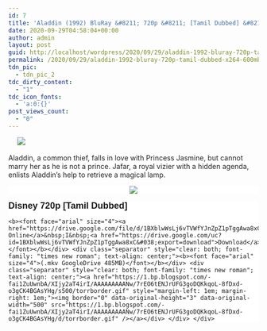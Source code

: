 ```yaml
---
id: 7
title: 'Aladdin (1992) BluRay &#8211; 720p &#8211; [Tamil Dubbed] &#8211; x264 &#8211; 600MB'
date: 2020-09-29T04:58:04+00:00
author: admin
layout: post
guid: http://localhost/wordpress/2020/09/29/aladdin-1992-bluray-720p-tamil-dubbed-x264-600mb/
permalink: /2020/09/29/aladdin-1992-bluray-720p-tamil-dubbed-x264-600mb/
tdn_pic:
  - tdn_pic_2
tdc_dirty_content:
  - "1"
tdc_icon_fonts:
  - 'a:0:{}'
post_views_count:
  - "0"
---
```

&nbsp;<a href="https://1.bp.blogspot.com/-rotY8xH1wrk/X3K9m5WS1eI/AAAAAAAABJw/T0fDydpmp28_SkRa7pEJxoE1vBW6dFikQCLcBGAsYHQ/s900/01.jpg" style="margin-left: 1em; margin-right: 1em; text-align: center;"><img border="0" data-original-height="600" data-original-width="900" src="https://1.bp.blogspot.com/-rotY8xH1wrk/X3K9m5WS1eI/AAAAAAAABJw/T0fDydpmp28_SkRa7pEJxoE1vBW6dFikQCLcBGAsYHQ/s16000/01.jpg" /></a>

<span face="arial, sans-serif" style="background-color: white; color: #222222; font-size: 14px;">Aladdin, a common thief, falls in love with Princess Jasmine, but cannot marry her as he is not a prince. Jafar, a royal vizier with a hidden agenda, enlists Aladdin&#8217;s help to retrieve a magical lamp.</span>

<div>
  <div style="background-color: white; text-align: center;">
    <a href="https://1.bp.blogspot.com/-fai1ZuUwnbA/XIjy2aT4irI/AAAAAAAAANw/7rEO6tENJrUFG3goDQKkqoL-8fDxd-o3gCK4BGAsYHg/s500/torrborder.gif" style="font-family: "times new roman"; font-weight: bold; margin-left: 1em; margin-right: 1em;"><img border="0" data-original-height="3" data-original-width="500" src="https://1.bp.blogspot.com/-fai1ZuUwnbA/XIjy2aT4irI/AAAAAAAAANw/7rEO6tENJrUFG3goDQKkqoL-8fDxd-o3gCK4BGAsYHg/d/torrborder.gif" /></a>
  </div>
  
  <p style="background-color: white;">
    <div style="background-color: white;">
      <div class="separator" style="clear: both; font-family: "times new roman"; text-align: center;"><b><font face="arial" size="4">Disney 720p [Tamil Dubbed]</font></b>
    </div><div class="separator" style="clear: both; font-family: "times new roman"; text-align: center;">
    
    <b><font face="arial" size="4"><a href="https://drive.google.com/file/d/1BXblwWsLj6vTVWfYJnZpZ1pTggAwa8xC/view">Watch Online</a>&nbsp;I&nbsp;<a href="https://drive.google.com/uc?id=1BXblwWsLj6vTVWfYJnZpZ1pTggAwa8xC&#038;export=download">Download</a></font></b></div> <div class="separator" style="clear: both; font-family: "times new roman"; text-align: center;"><b><font face="arial" size="4">(.mkv GoogleDrive 485MB)</font></b></div> <div class="separator" style="clear: both; font-family: "times new roman"; text-align: center;"><a href="https://1.bp.blogspot.com/-fai1ZuUwnbA/XIjy2aT4irI/AAAAAAAAANw/7rEO6tENJrUFG3goDQKkqoL-8fDxd-o3gCK4BGAsYHg/s500/torrborder.gif" style="margin-left: 1em; margin-right: 1em;"><img border="0" data-original-height="3" data-original-width="500" src="https://1.bp.blogspot.com/-fai1ZuUwnbA/XIjy2aT4irI/AAAAAAAAANw/7rEO6tENJrUFG3goDQKkqoL-8fDxd-o3gCK4BGAsYHg/d/torrborder.gif" /></a></div> </div> </div>